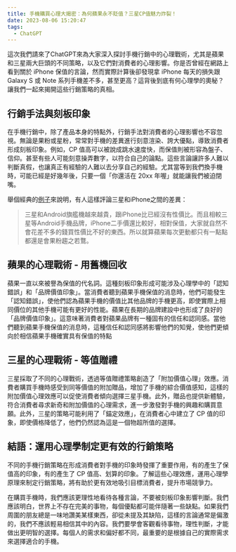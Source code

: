```yaml
---
title: 手機購買心理大揭密：為何蘋果永不貶值？三星CP值魅力炸裂！
date: 2023-08-06 15:20:47
tags:
  - ChatGPT
---
```


這次我們請來了ChatGPT來為大家深入探討手機行銷中的心理戰術，尤其是蘋果和三星兩大巨頭的不同策略，以及它們對消費者的心理影響。你是否曾經在網路上看到關於 iPhone 保值的言論，然而實際計算後卻發現拿 iPhone 每天的損失跟 Galaxy S 或 Note 系列手機差不多，甚至更高？這背後到底有何心理學的奧秘？讓我們一起來揭開這些行銷策略的真相。

## 行銷手法與刻板印象

在手機行銷中，除了產品本身的特點外，行銷手法對消費者的心理影響也不容忽視。無論是果粉或星粉，常常對手機的差異進行刻意渲染、誇大優點，導致消費者形成刻板印象。例如，CP 值高可以被說成跳水速度快，而保值則被形容為盤子、信仰。甚至有些人可能刻意操弄數字，以符合自己的論點。這些言論讓許多人難以判斷真假，也讓真正有經驗的人難以去分享自己的經驗。尤其當等到我們換手機時，可能已經是好幾年後，只要一個「你還活在 20xx 年喔」就能讓我們被迫閉嘴。

舉個經典的[例子](https://www.kocpc.com.tw/archives/503893)來說明，有人這樣評論三星和iPhone之間的差異：
> 三星和Android旗艦機越來越貴，跟iPhone比已經沒有性價比。而且相較三星等Android手機品牌，iPhone二手價還比較好，相對保值，大家就自然不會花差不多的錢買性價比不好的東西。所以就算蘋果每次更動都只有一點點都還是會果粉趨之若鶩。

## 蘋果的心理戰術 - 用舊機回收

蘋果一直以來被譽為保值的代名詞。這種刻板印象形成可能涉及心理學中的「認知錯誤」和「品牌價值印象」。當消費者聽到蘋果手機保值的消息時，他們可能發生「認知錯誤」，使他們認為蘋果手機的價值比其他品牌的手機更高，即使實際上相同價位的其他手機可能有更好的性能。蘋果在長期的品牌建設中也形成了良好的「品牌價值印象」。這意味著消費者對蘋果品牌有一種固有的信任和認同感。當他們聽到蘋果手機保值的消息時，這種信任和認同感將影響他們的知覺，使他們更傾向於相信蘋果手機確實具有保值的特點

## 三星的心理戰術 - 等值贈禮

三星採取了不同的心理戰術，透過等值贈禮策略創造了「附加價值心理」效應。消費者購買手機時感受到同等價值的附加贈品，增加了手機的綜合價值感知，這樣的附加價值心理效應可以促使消費者傾向選擇三星手機。此外，贈品也提供新體驗，符合消費者尋求新奇和附加價值的心理需求，進一步激發對手機的興趣和購買意願。此外，三星的策略可能利用了「錨定效應」，在消費者心中建立了 CP 值的印象，即使價格降低了，他們仍然認為這是一個物超所值的選擇。


## 結語：運用心理學制定更有效的行銷策略

不同的手機行銷策略在形成消費者對手機的印象時發揮了重要作用，有的產生了保值高的印象，有的產生了 CP 值高、划算的印象。了解這些心理效應，運用心理學原理來制定行銷策略，將有助於更有效地吸引目標消費者，提升市場競爭力。

在購買手機時，我們應該更理性地看待各種言論，不要被刻板印象影響判斷。我們應該明白，世界上不存在完美的事物，每個優點都可能伴隨著一些缺點。如果我們周圍的朋友總是一味地讚美某樣東西，卻從未提及其缺陷，這樣的言論通常是偏激的，我們不應該輕易相信其中的內容。我們要學會客觀看待事物，理性判斷，才能做出更明智的選擇。每個人的需求和偏好都不同，最重要的是根據自己的實際需求來選擇適合的手機。